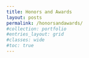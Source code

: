 ```yaml
---
title: Honors and Awards
layout: posts
permalink: /honorsandawards/
#collection: portfolio
#entries_layout: grid
#classes: wide
#toc: true
---
```



